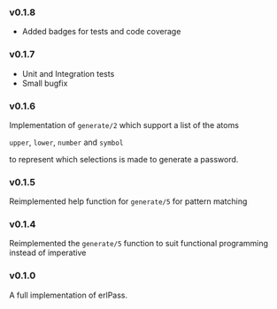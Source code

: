 <!-- Version control

     X.Y.Z

     X - For API changes - functions, dependencies or interface

     Y - For internal or backend changes

     Z - For documentation, comments, small bugfixes, other one-two line fixes

-->

### v0.1.8

- Added badges for tests and code coverage

### v0.1.7

- Unit and Integration tests
- Small bugfix

### v0.1.6

Implementation of `generate/2` which support a list of the atoms

`upper`, `lower`, `number` and `symbol`

to represent which selections is made to generate a password.


### v0.1.5

Reimplemented help function for `generate/5` for pattern matching


### v0.1.4

Reimplemented the `generate/5` function to suit functional programming instead of imperative


### v0.1.0

A full implementation of erlPass.
